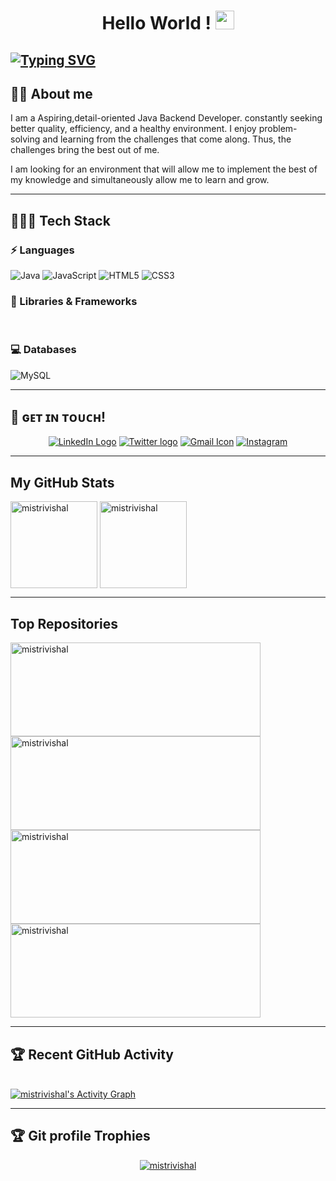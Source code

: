 <h1 align="center"> Hello World ! <img src="https://raw.githubusercontent.com/MartinHeinz/MartinHeinz/master/wave.gif" width="30px"></h1>

<a href="https://git.io/typing-svg"><img src="https://readme-typing-svg.herokuapp.com?font=Fira+Code&size=40&pause=1000&center=true&vCenter=true&width=935&height=100&lines=I'm+Vishal+Mistri..!;+Java-Backend+Developer..." alt="Typing SVG" /></a>
---

## :sassy_man:  About me
I am a Aspiring,detail-oriented Java Backend Developer. constantly seeking better quality, efficiency, and a healthy environment. I enjoy problem-solving and learning from the challenges that come along. Thus, the challenges bring the best out of me.

I am looking for an environment that will allow me to implement the best of my knowledge and simultaneously allow me to learn and grow.

---
## 👨🏻‍💻 Tech Stack
### ⚡ Languages
![Java](https://img.shields.io/badge/Java-ED8B00?style=for-the-badge&logo=java&logoColor=white)
![JavaScript](https://img.shields.io/badge/JavaScript-323330?style=for-the-badge&logo=javascript&logoColor=F7DF1E)
![HTML5](https://img.shields.io/badge/HTML5-E34F26?style=for-the-badge&logo=html5&logoColor=white)
![CSS3](https://img.shields.io/badge/CSS3-1572B6?style=for-the-badge&logo=css3&logoColor=white)


### 🚀 Libraries & Frameworks
<a href="" target="blank"><img src="https://img.shields.io/static/v1?style=for-the-badge&message=Spring&color=852100&label=" alt=""/></a>
<a href="" target="blank"><img src="https://img.shields.io/static/v1?style=for-the-badge&message=SpringBoot&color=00d09c&label=" alt="" /></a>
<a href="" target="blank"><img src="https://img.shields.io/static/v1?style=for-the-badge&message=Hibernate&color=000030&label=" alt=""/></a>
<a href="" target="blank"><img src="https://img.shields.io/static/v1?style=for-the-badge&message=JDBC&color=400030&label=" alt=""/></a>
<!-- <a href="" target="blank"><img src="https://img.shields.io/static/v1?style=for-the-badge&message=Servlets&color=700030&label=" alt=""/></a> -->

### 💻 Databases
![MySQL](https://img.shields.io/badge/MySQL-00000F?style=for-the-badge&logo=mysql&logoColor=white)

---

## 📱 ɢᴇᴛ ɪɴ ᴛᴏᴜᴄʜ!
<p align="center">
<a href="https://www.linkedin.com/in/vishal-mistri/" title="LinkedIn" target="_blank"><img src="https://img.shields.io/badge/LinkedIn-0077B5?style=for-the-badge&logo=linkedin&logoColor=white"  alt="LinkedIn Logo"  /></a>  
<a href="https://twitter.com/VishalMistri7" title="Twitter"><img src="https://img.shields.io/badge/Twitter-1DA1F2?style=for-the-badge&logo=twitter&logoColor=white"  alt="Twitter logo" /></a>
  <a href="mailto:mistri.vishal95@gmail.com" title="Write me an email"><img src="https://img.shields.io/badge/Gmail-D14836?style=for-the-badge&logo=gmail&logoColor=white"  alt="Gmail Icon" /></a> 
<a href="https://www.instagram.com/vishmistariofficial/"><img src="https://img.shields.io/badge/Instagram-E4405F?style=for-the-badge&logo=instagram&logoColor=white" title="Instagram"><a>
</p>

---

## My GitHub Stats

<p>
    <img align="center" src="https://github-readme-stats.vercel.app/api?username=mistrivishal&show_icons=true&include_all_commits=true&count_private=true&hide=issues,contribs&border_radius=0&locale=en&theme=dark" alt="mistrivishal" height="139" />
    <img align="center" src="https://github-readme-stats.vercel.app/api/top-langs/?username=mistrivishal&layout=compact&exclude_repo=SHOP.COM-clone,OPPO-India-Clone&border_radius=0&theme=dark" alt="mistrivishal" height="139"/>
</p>

---

<!----------------------------------- Top Repository Section ------------------------------------>

## Top Repositories


<p>
    <a href="https://github.com/mistrivishal/REST_API_COVID_APLLICATON">
        <img align="center" src="https://github-readme-stats.vercel.app/api/pin/?username=mistrivishal&repo=REST_API_COVID_APLLICATON&locale=en&border_radius=0&theme=dark" alt="mistrivishal" height="150" width="400"/>
    </a>
    <a href="https://github.com/mistrivishal/OPPO-India-Clone">
        <img align="center" src="https://github-readme-stats.vercel.app/api/pin/?username=mistrivishal&repo=OPPO-India-Clone&locale=en&border_radius=0&theme=dark" alt="mistrivishal" height="150" width="400"/>
    </a>
    <a href="https://github.com/mistrivishal/Weather-App">
        <img align="center" src="https://github-readme-stats.vercel.app/api/pin/?username=mistrivishal&repo=SHOP.COM-clone&locale=en&border_radius=0&theme=dark" alt="mistrivishal" height="150" width="400"/>
    </a>
    <a href="https://github.com/mistrivishal/Translation-App">
        <img align="center" src="https://github-readme-stats.vercel.app/api/pin/?username=mistrivishal&repo=Weather-App&locale=en&border_radius=0&theme=dark" alt="mistrivishal" height="150" width="400"/>
    </a>
    
</p>

---

<!-- <a href=""><img src="https://img.shields.io/badge/Medium-12100E?style=for-the-badge&logo=medium&logoColor=white" title="Medium"><a> -->

    
## :trophy: Recent GitHub Activity
  <br/>
   <a href="https://github.com/mistrivishal"><img alt="mistrivishal's Activity Graph" src="https://activity-graph.herokuapp.com/graph?username=mistrivishal&custom_title=mistrivishal's%20Contribution%20Graph&theme=react-dark" /></a>
  <br/>

---

## :trophy: Git profile Trophies

<p align="center"> <a href="https://github.com/ryo-ma/github-profile-trophy"><img src="https://github-profile-trophy.vercel.app/?username=mistrivishal&layout=compact&theme=onedark" alt="mistrivishal" /></a> </p>


